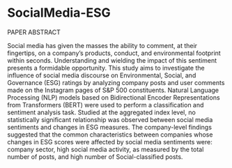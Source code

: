 # SocialMedia-ESG

PAPER ABSTRACT

Social media has given the masses the ability to comment, at their fingertips, on a
company’s products, conduct, and environmental footprint within seconds. Understanding
and wielding the impact of this sentiment presents a formidable opportunity. This study
aims to investigate the influence of social media discourse on Environmental, Social, and
Governance (ESG) ratings by analyzing company posts and user comments made on the
Instagram pages of S&P 500 constituents. Natural Language Processing (NLP) models
based on Bidirectional Encoder Representations from Transformers (BERT) were used
to perform a classification and sentiment analysis task. Studied at the aggregated index
level, no statistically significant relationship was observed between social media sentiments
and changes in ESG measures. The company-level findings suggested that the common
characteristics between companies whose changes in ESG scores were affected by social
media sentiments were: company sector, high social media activity, as measured by the
total number of posts, and high number of Social-classified posts.
